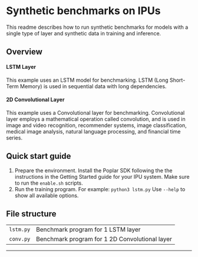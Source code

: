 # Synthetic benchmarks on IPUs

This readme describes how to run synthetic benchmarks for models with a single type of layer and synthetic data in training and inference.

## Overview

#### LSTM Layer

This example uses an LSTM model for benchmarking. LSTM (Long Short-Term Memory) is used in sequential data with long dependencies.

#### 2D Convolutional Layer

This example uses a Convolutional layer for benchmarking. Convolutional layer employs a mathematical operation called convolution, and is used in image and video recognition, recommender systems, image classification, medical image analysis, natural language processing, and financial time series.

## Quick start guide

1. Prepare the environment. Install the Poplar SDK following the the instructions
   in the Getting Started guide for your IPU system. Make sure to run the `enable.sh` scripts.
2. Run the training program. For example:
   `python3 lstm.py`
   Use `--help` to show all available options.

## File structure

|            |                           |
|------------|---------------------------|
| `lstm.py`          | Benchmark program for 1 LSTM layer                       |
| `conv.py`          | Benchmark program for 1 2D Convolutional layer           |


----

